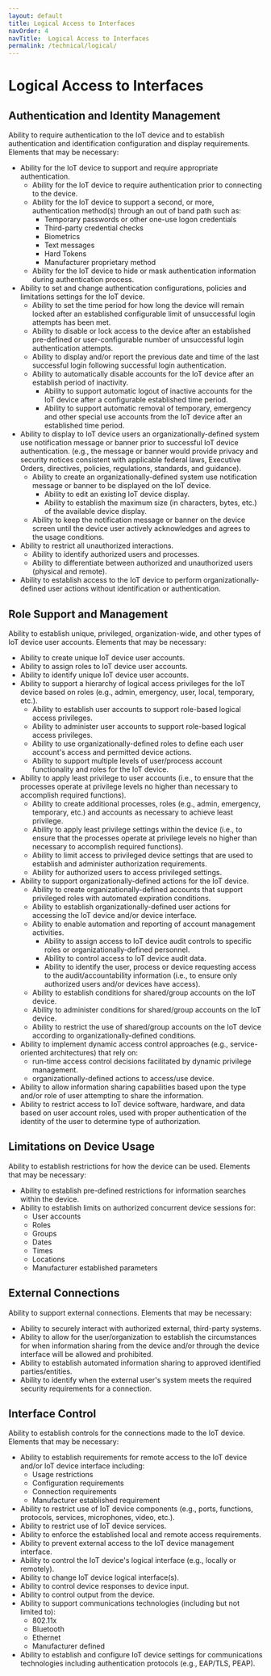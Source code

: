 ```yaml
---
layout: default
title: Logical Access to Interfaces
navOrder: 4
navTitle:  Logical Access to Interfaces
permalink: /technical/logical/
---
```


# Logical Access to Interfaces

## Authentication and Identity Management

Ability to require authentication to the IoT device and to establish authentication and identification configuration and display requirements. Elements that may be necessary:

- Ability for the IoT device to support and require appropriate authentication.
  - Ability for the IoT device to require authentication prior to connecting to the device.
  - Ability for the IoT device to support a second, or more, authentication method(s) through an out of band path such as:
    - Temporary passwords or other one-use logon credentials
    - Third-party credential checks
    - Biometrics
    - Text messages
    - Hard Tokens
    - Manufacturer proprietary method
  - Ability for the IoT device to hide or mask authentication information during authentication process.
- Ability to set and change authentication configurations, policies and limitations settings for the IoT device.
  - Ability to set the time period for how long the device will remain locked after an established configurable limit of unsuccessful login attempts has been met.
  - Ability to disable or lock access to the device after an established pre-defined or user-configurable number of unsuccessful login authentication attempts.
  - Ability to display and/or report the previous date and time of the last successful login following successful login authentication.
  - Ability to automatically disable accounts for the IoT device after an establish period of inactivity.
    - Ability to support automatic logout of inactive accounts for the IoT device after a configurable established time period.
    - Ability to support automatic removal of temporary, emergency and other special use accounts from the IoT device after an established time period.
- Ability to display to IoT device users an organizationally-defined system use notification message or banner prior to successful IoT device authentication. (e.g., the message or banner would provide privacy and security notices consistent with applicable federal laws, Executive Orders, directives, policies, regulations, standards, and guidance).
  - Ability to create an organizationally-defined system use notification message or banner to be displayed on the IoT device.
    - Ability to edit an existing IoT device display.
    - Ability to establish the maximum size (in characters, bytes, etc.) of the available device display.
  - Ability to keep the notification message or banner on the device screen until the device user actively acknowledges and agrees to the usage conditions.
- Ability to restrict all unauthorized interactions.
  - Ability to identify authorized users and processes.
  - Ability to differentiate between authorized and unauthorized users (physical and remote).
- Ability to establish access to the IoT device to perform organizationally-defined user actions without identification or authentication.

## Role Support and Management

Ability to establish unique, privileged, organization-wide, and other types of IoT device user accounts. Elements that may be necessary:

- Ability to create unique IoT device user accounts.
- Ability to assign roles to IoT device user accounts.
- Ability to identify unique IoT device user accounts.
- Ability to support a hierarchy of logical access privileges for the IoT device based on roles (e.g., admin, emergency, user, local, temporary, etc.).
  - Ability to establish user accounts to support role-based logical access privileges.
  - Ability to administer user accounts to support role-based logical access privileges.
  - Ability to use organizationally-defined roles to define each user account's access and permitted device actions.
  - Ability to support multiple levels of user/process account functionality and roles for the IoT device.
- Ability to apply least privilege to user accounts (i.e., to ensure that the processes operate at privilege levels no higher than necessary to accomplish required functions).
  - Ability to create additional processes, roles (e.g., admin, emergency, temporary, etc.) and accounts as necessary to achieve least privilege.
  - Ability to apply least privilege settings within the device (i.e., to ensure that the processes operate at privilege levels no higher than necessary to accomplish required functions).
  - Ability to limit access to privileged device settings that are used to establish and administer authorization requirements.
  - Ability for authorized users to access privileged settings.
- Ability to support organizationally-defined actions for the IoT device.
  - Ability to create organizationally-defined accounts that support privileged roles with automated expiration conditions.
  - Ability to establish organizationally-defined user actions for accessing the IoT device and/or device interface.
  - Ability to enable automation and reporting of account management activities.
    - Ability to assign access to IoT device audit controls to specific roles or organizationally-defined personnel.
    - Ability to control access to IoT device audit data.
    - Ability to identify the user, process or device requesting access to the audit/accountability information (i.e., to ensure only authorized users and/or devices have access).
   - Ability to establish conditions for shared/group accounts on the IoT device.
   - Ability to administer conditions for shared/group accounts on the IoT device.
  - Ability to restrict the use of shared/group accounts on the IoT device according to organizationally-defined conditions.
- Ability to implement dynamic access control approaches (e.g., service-oriented architectures) that rely on:
  - run-time access control decisions facilitated by dynamic privilege management.
  - organizationally-defined actions to access/use device.
- Ability to allow information sharing capabilities based upon the type and/or role of user attempting to share the information.
- Ability to restrict access to IoT device software, hardware, and data based on user account roles, used with proper authentication of the identity of the user to determine type of authorization.

## Limitations on Device Usage

Ability to establish restrictions for how the device can be used. Elements that may be necessary:

- Ability to establish pre-defined restrictions for information searches within the device.
- Ability to establish limits on authorized concurrent device sessions for:
  - User accounts
  - Roles
  - Groups
  - Dates
  - Times
  - Locations
  - Manufacturer established parameters

## External Connections

Ability to support external connections. Elements that may be necessary:

- Ability to securely interact with authorized external, third-party systems.
- Ability to allow for the user/organization to establish the circumstances for when information sharing from the device and/or through the device interface will be allowed and prohibited.
- Ability to establish automated information sharing to approved identified parties/entities.
- Ability to identify when the external user's system meets the required security requirements for a connection.

## Interface Control

Ability to establish controls for the connections made to the IoT device. Elements that may be necessary:

- Ability to establish requirements for remote access to the IoT device and/or IoT device interface including:
  - Usage restrictions
  - Configuration requirements
  - Connection requirements
  - Manufacturer established requirement
- Ability to restrict use of IoT device components (e.g., ports, functions, protocols, services, microphones, video, etc.).
- Ability to restrict use of IoT device services.
- Ability to enforce the established local and remote access requirements.
- Ability to prevent external access to the IoT device management interface.
- Ability to control the IoT device's logical interface (e.g., locally or remotely).
- Ability to change IoT device logical interface(s).
- Ability to control device responses to device input.
- Ability to control output from the device.
- Ability to support communications technologies (including but not limited to):
  - 802.11x
  - Bluetooth
  - Ethernet
  - Manufacturer defined
- Ability to establish and configure IoT device settings for communications technologies including authentication protocols (e.g., EAP/TLS, PEAP).
